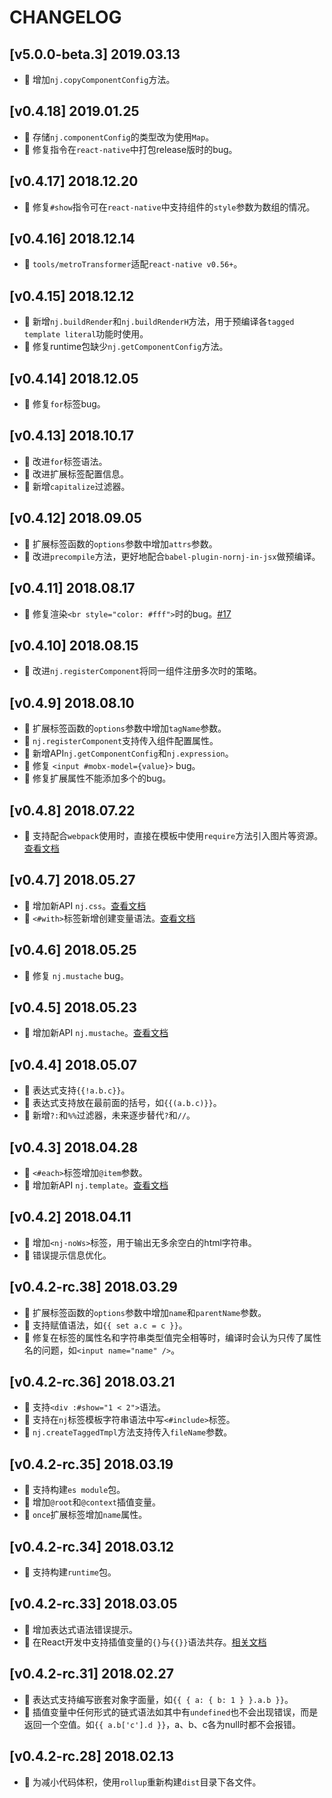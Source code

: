 # CHANGELOG

## [v5.0.0-beta.3] 2019.03.13

* 🌟 增加`nj.copyComponentConfig`方法。

## [v0.4.18] 2019.01.25

* 🌟 存储`nj.componentConfig`的类型改为使用`Map`。
* 🐞 修复指令在`react-native`中打包release版时的bug。

## [v0.4.17] 2018.12.20

* 🐞 修复`#show`指令可在`react-native`中支持组件的`style`参数为数组的情况。

## [v0.4.16] 2018.12.14

* 🐞 `tools/metroTransformer`适配`react-native v0.56+`。

## [v0.4.15] 2018.12.12

* 🌟 新增`nj.buildRender`和`nj.buildRenderH`方法，用于预编译各`tagged template literal`功能时使用。
* 🐞 修复runtime包缺少`nj.getComponentConfig`方法。

## [v0.4.14] 2018.12.05

* 🐞 修复`for`标签bug。

## [v0.4.13] 2018.10.17

* 🌟 改进`for`标签语法。
* 🌟 改进扩展标签配置信息。
* 🌟 新增`capitalize`过滤器。

## [v0.4.12] 2018.09.05

* 🌟 扩展标签函数的`options`参数中增加`attrs`参数。
* 🌟 改进`precompile`方法，更好地配合`babel-plugin-nornj-in-jsx`做预编译。

## [v0.4.11] 2018.08.17

* 🐞 修复渲染`<br style="color: #fff">`时的bug。[#17](https://github.com/joe-sky/nornj/issues/17)

## [v0.4.10] 2018.08.15

* 🐞 改进`nj.registerComponent`将同一组件注册多次时的策略。

## [v0.4.9] 2018.08.10

* 🌟 扩展标签函数的`options`参数中增加`tagName`参数。
* 🌟 `nj.registerComponent`支持传入组件配置属性。
* 🌟 新增API`nj.getComponentConfig`和`nj.expression`。
* 🐞 修复 `<input #mobx-model={value}>` bug。
* 🐞 修复扩展属性不能添加多个的bug。

## [v0.4.8] 2018.07.22

* 🌟 支持配合`webpack`使用时，直接在模板中使用`require`方法引入图片等资源。[查看文档](https://joe-sky.github.io/nornj-guide/api/webpack.html#%E5%9C%A8%E5%8D%95%E6%96%87%E4%BB%B6%E6%A8%A1%E6%9D%BF%E4%B8%AD%E5%BC%95%E5%85%A5%E5%9B%BE%E7%89%87%E7%AD%89%E8%B5%84%E6%BA%90)

## [v0.4.7] 2018.05.27

* 🌟 增加新API `nj.css`。[查看文档](https://joe-sky.github.io/nornj-guide/templateSyntax/templateString.html#njcss)
* 🌟 `<#with>`标签新增创建变量语法。[查看文档](https://joe-sky.github.io/nornj-guide/templateSyntax/built-inExtensionTag.html#with)

## [v0.4.6] 2018.05.25

* 🐞 修复 `nj.mustache` bug。

## [v0.4.5] 2018.05.23

* 🌟 增加新API `nj.mustache`。[查看文档](https://joe-sky.github.io/nornj-guide/templateSyntax/templateString.html#njmustache)

## [v0.4.4] 2018.05.07

* 🌟 表达式支持`{{!a.b.c}}`。
* 🌟 表达式支持放在最前面的括号，如`{{(a.b.c)}}`。
* 🌟 新增`?:`和`%%`过滤器，未来逐步替代`?`和`//`。

## [v0.4.3] 2018.04.28

* 🌟 `<#each>`标签增加`@item`参数。
* 🌟 增加新API `nj.template`。[查看文档](https://joe-sky.github.io/nornj-guide/templateSyntax/templateString.html#njtemplate)

## [v0.4.2] 2018.04.11

* 🌟 增加`<nj-noWs>`标签，用于输出无多余空白的html字符串。
* 🌟 错误提示信息优化。

## [v0.4.2-rc.38] 2018.03.29

* 🌟 扩展标签函数的`options`参数中增加`name`和`parentName`参数。
* 🌟 支持赋值语法，如`{{ set a.c = c }}`。
* 🐞 修复在标签的属性名和字符串类型值完全相等时，编译时会认为只传了属性名的问题，如`<input name="name" />`。

## [v0.4.2-rc.36] 2018.03.21

* 🌟 支持`<div :#show="1 < 2">`语法。
* 🌟 支持在`nj`标签模板字符串语法中写`<#include>`标签。
* 🌟 `nj.createTaggedTmpl`方法支持传入`fileName`参数。

## [v0.4.2-rc.35] 2018.03.19

* 🌟 支持构建`es module`包。
* 🌟 增加`@root`和`@context`插值变量。
* 🌟 `once`扩展标签增加`name`属性。

## [v0.4.2-rc.34] 2018.03.12

* 🌟 支持构建`runtime`包。

## [v0.4.2-rc.33] 2018.03.05

* 🌟 增加表达式语法错误提示。
* 🌟 在React开发中支持插值变量的`{}`与`{{}}`语法共存。[相关文档](https://joe-sky.github.io/nornj-guide/templateSyntax/variable.html)

## [v0.4.2-rc.31] 2018.02.27

* 🌟 表达式支持编写嵌套对象字面量，如`{{ { a: { b: 1 } }.a.b }}`。
* 🌟 插值变量中任何形式的链式语法如其中有`undefined`也不会出现错误，而是返回一个空值。如`{{ a.b['c'].d }}`，a、b、c各为null时都不会报错。

## [v0.4.2-rc.28] 2018.02.13

* 🌟 为减小代码体积，使用`rollup`重新构建`dist`目录下各文件。